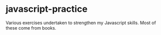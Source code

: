 # javascript-practice

Various exercises undertaken to strengthen my Javascript skills. Most of these come from books.
